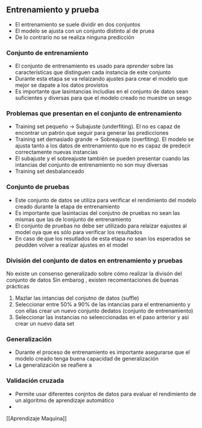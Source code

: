 ## Entrenamiento y prueba
- El entrenamiento se suele dividir en dos conjuntos
- El modelo se ajusta con un conjunto distinto al de pruea
- De lo contrario no se realiza ninguna predicción

### Conjunto de entrenamiento
- El conjunto de entrenamiento es usado para *aprender* sobre las características que distinguen cada instancia de este conjunto
- Durante esta etapa se va relaizando ajustes para crear el modelo que mejor se dapate a los datos provistos
- Es importante que lasintancias includias en el conjunto de datos sean suficientes y diversas para que el modelo creado no muestre un sesgo 

### Problemas que presentan en el conjunto de entrenamiento 
- Training set pequeño -> Subajuste (underfiting). El no es capaz de encontrar un patrón que seguir para generar las predicciones
- Training set demasiado grande -> Sobreajuste (overfiting). El modelo se ajusta tanto a los datos de entrenamiento que no es capaz de predecir correctamente nuevas instancias
- El subajuste y el sobreajuste también se pueden presentar cuando las intancias del conjunto de entrenamiento no son muy diversas
- Training set desbalanceado

### Conjunto de pruebas 
- Este conjunto de datos se utiliza para verificar el rendimiento del modelo creado durante la etapa de entrenamiento
- Es importante que lasintacias del conjutno de pruebas no sean las mismas que las de lconjunto de entrenamiento
- El conjunto de pruebas no debe ser utilizado para relaizar eajustes al model oya que es sólo para verificar los resultados
- En caso de que los resutlados de esta etapa no sean los esperados se peudden volver a realizar ajustes en el model

### División del conjunto de datos en entrenamiento y pruebas
No existe un consenso generalizado sobre cómo realizar la divisón del conjunto de datos
Sin embarog , existen recomentaciones de buenas prácticas
1) Mazlar las intancias del conjutno de datos (suffle)
2) Seleccionar entre 50% a 90% de las intancias para el entrenamiento y con ellas crear un nuevo conjunto dedatos (conjunto de entrenamiento)
3) Seleccionar las instancias no seleeccionadas en el paso anterior y así crear un nuevo data set

### Generalización
- Durante el proceso de entrenamiento es importante asegurarse que el modelo creado tenga buena capacidad de generalización
- La generalización se reafiere a

### Validación cruzada
- Permite usar diferentes conjntos de datos para evaluar el rendimiento de un algoritmo de aprendizaje automático
- 
[[Aprendizaje Maquina]] 